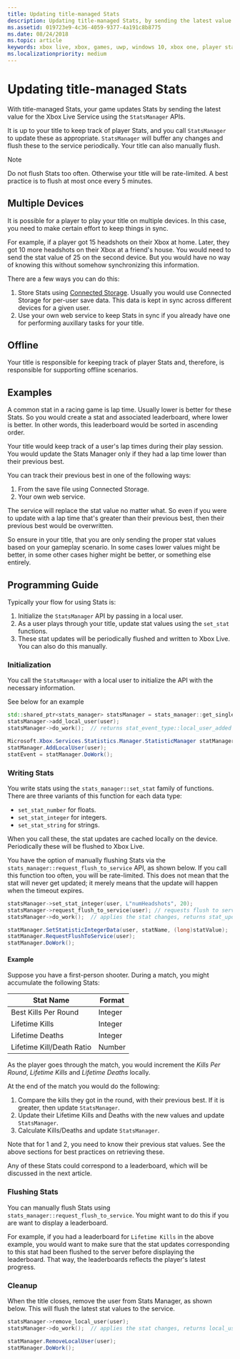 ```yaml
---
title: Updating title-managed Stats
description: Updating title-managed Stats, by sending the latest value to the Xbox Live Service using the StatsManager APIs.
ms.assetid: 019723e9-4c36-4059-9377-4a191c8b8775
ms.date: 08/24/2018
ms.topic: article
keywords: xbox live, xbox, games, uwp, windows 10, xbox one, player stats, title-managed stats
ms.localizationpriority: medium
---
```


# Updating title-managed Stats

<!-- former filename: player-stats-updating.md -->

With title-managed Stats, your game updates Stats by sending the latest value for the Xbox Live Service using the `StatsManager` APIs.

It is up to your title to keep track of player Stats, and you call `StatsManager` to update these as appropriate.
`StatsManager` will buffer any changes and flush these to the service periodically.
Your title can also manually flush.

> [!NOTE]
> Do not flush Stats too often.  Otherwise your title will be rate-limited.  A best practice is to flush at most once every 5 minutes.


## Multiple Devices

It is possible for a player to play your title on multiple devices.
In this case, you need to make certain effort to keep things in sync.

For example, if a player got 15 headshots on their Xbox at home.
Later, they got 10 more headshots on their Xbox at a friend's house.
You would need to send the stat value of 25 on the second device.
But you would have no way of knowing this without somehow synchronizing this information.

There are a few ways you can do this:

1. Store Stats using [Connected Storage](../../../../../storage-platform/connected-storage/connected-storage-technical-overview.md).  Usually you would use Connected Storage for per-user save data.  This data is kept in sync across different devices for a given user.
2. Use your own web service to keep Stats in sync if you already have one for performing auxillary tasks for your title.


## Offline

Your title is responsible for keeping track of player Stats and, therefore, is responsible for supporting offline scenarios.


## Examples

A common stat in a racing game is lap time.
Usually lower is better for these Stats.
So you would create a stat and associated leaderboard, where lower is better.
In other words, this leaderboard would be sorted in ascending order.

Your title would keep track of a user's lap times during their play session.
You would update the Stats Manager only if they had a lap time lower than their previous best.

You can track their previous best in one of the following ways:
1. From the save file using Connected Storage.
2. Your own web service.

The service will replace the stat value no matter what.
So even if you were to update with a lap time that's greater than their previous best, then their previous best would be overwritten.

So ensure in your title, that you are only sending the proper stat values based on your gameplay scenario.
In some cases lower values might be better, in some other cases higher might be better, or something else entirely.


## Programming Guide

Typically your flow for using Stats is:

1. Initialize the `StatsManager` API by passing in a local user.
2. As a user plays through your title, update stat values using the `set_stat` functions.
3. These stat updates will be periodically flushed and written to Xbox Live.  You can also do this manually.


### Initialization

You call the `StatsManager` with a local user to initialize the API with the necessary information.

See below for an example

```cpp
std::shared_ptr<stats_manager> statsManager = stats_manager::get_singleton_instance();
statsManager->add_local_user(user);
statsManager->do_work();  // returns stat_event_type::local_user_added
```

```csharp
Microsoft.Xbox.Services.Statistics.Manager.StatisticManager statManager = StatisticManager.SingletonInstance;
statManager.AddLocalUser(user);
statEvent = statManager.DoWork();
```

### Writing Stats

You write stats using the `stats_manager::set_stat` family of functions.
There are three variants of this function for each data type:

* `set_stat_number` for floats.
* `set_stat_integer` for integers.
* `set_stat_string` for strings.

When you call these, the stat updates are cached locally on the device.
Periodically these will be flushed to Xbox Live.

You have the option of manually flushing Stats via the `stats_manager::request_flush_to_service` API, as shown below.
If you call this function too often, you will be rate-limited.
This does not mean that the stat will never get updated; it merely means that the update will happen when the timeout expires.

```cpp
statsManager->set_stat_integer(user, L"numHeadshots", 20);
statsManager->request_flush_to_service(user); // requests flush to service, performs a do_work
statsManager->do_work();  // applies the stat changes, returns stat_update_complete after flush to service
```

```csharp
statManager.SetStatisticIntegerData(user, statName, (long)statValue);
statManager.RequestFlushToService(user);
statManager.DoWork();
```

#### Example

Suppose you have a first-person shooter.
During a match, you might accumulate the following Stats:

| Stat Name | Format |
|-----------|--------|
| Best Kills Per Round | Integer |
| Lifetime Kills | Integer |
| Lifetime Deaths | Integer |
| Lifetime Kill/Death Ratio | Number |

As the player goes through the match, you would increment the *Kills Per Round*, *Lifetime Kills* and *Lifetime Deaths* locally.

At the end of the match you would do the following:
1. Compare the kills they got in the round, with their previous best.  If it is greater, then update `StatsManager`.
2. Update their Lifetime Kills and Deaths with the new values and update `StatsManager`.
3. Calculate Kills/Deaths and update `StatsManager`.

Note that for 1 and 2, you need to know their previous stat values.
See the above sections for best practices on retrieving these.

Any of these Stats could correspond to a leaderboard, which will be discussed in the next article.


### Flushing Stats

You can manually flush Stats using `stats_manager::request_flush_to_service`.
You might want to do this if you are want to display a leaderboard.

For example, if you had a leaderboard for `Lifetime Kills` in the above example, you would want to make sure that the stat updates corresponding to this stat had been flushed to the server before displaying the leaderboard.
That way, the leaderboards reflects the player's latest progress.


### Cleanup

When the title closes, remove the user from Stats Manager, as shown below.
This will flush the latest stat values to the service.

```cpp
statsManager->remove_local_user(user);
statsManager->do_work();  // applies the stat changes, returns local_user_removed after flush to service
```

```csharp
statManager.RemoveLocalUser(user);
statManager.DoWork();
```
